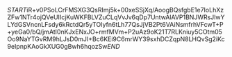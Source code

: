 $START$iR+v0PSoLCrFMSXG3QsRImj5k+00xeSSjXq/AoogBQsfgbE1e7IoLhXzZFw1NTr4ojQVeUIIcjKuWKFBLVZuCLqVvJv6qDp7UntwAlAVP1BNJWRsJlwYLYdGSVncnLFsdy6kRctdQr5yTOIyfn6tLh77QsJjVB2Pt6VAiNsmfrhVFcwT+P+yeGa0/bQ/jmAtI0nKJxENxJO+rmfMVm+P2uAz9oK21T7RLKniuy5COtm05Oo9NaYTGvRM9hLJsD0mJI+Bc6KEi9C6mrWY39sxhDCZqpN8LHQvSg2iKc9eIpnpKAoGkXUG0gBwh6hqozSw$END$